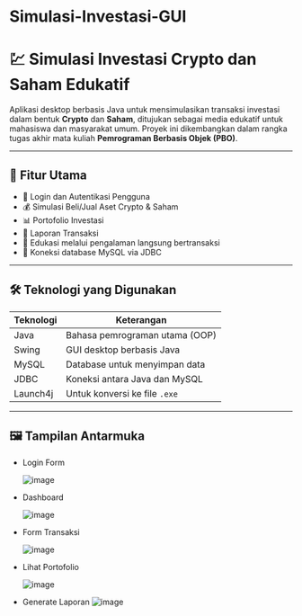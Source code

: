 # Simulasi-Investasi-GUI
# 💹 Simulasi Investasi Crypto dan Saham Edukatif

Aplikasi desktop berbasis Java untuk mensimulasikan transaksi investasi dalam bentuk **Crypto** dan **Saham**, ditujukan sebagai media edukatif untuk mahasiswa dan masyarakat umum. Proyek ini dikembangkan dalam rangka tugas akhir mata kuliah **Pemrograman Berbasis Objek (PBO)**.

---

## 📌 Fitur Utama

- 🔐 Login dan Autentikasi Pengguna
- 💰 Simulasi Beli/Jual Aset Crypto & Saham
- 📊 Portofolio Investasi
- 📄 Laporan Transaksi
- 🧠 Edukasi melalui pengalaman langsung bertransaksi
- 💾 Koneksi database MySQL via JDBC

---

## 🛠️ Teknologi yang Digunakan

| Teknologi       | Keterangan                        |
|----------------|-----------------------------------|
| Java           | Bahasa pemrograman utama (OOP)    |
| Swing          | GUI desktop berbasis Java         |
| MySQL          | Database untuk menyimpan data     |
| JDBC           | Koneksi antara Java dan MySQL     |
| Launch4j       | Untuk konversi ke file `.exe`     |

---

## 🖼️ Tampilan Antarmuka

- Login Form


  ![image](https://github.com/user-attachments/assets/07e6d777-ce7d-4eae-9579-3429a6ef656c)


- Dashboard

  
  ![image](https://github.com/user-attachments/assets/a6debbda-4ce0-4049-8de7-c5f81979866a)


- Form Transaksi

  
  ![image](https://github.com/user-attachments/assets/5acaf502-5e63-4a70-8091-89b4f96bde04)
  

- Lihat Portofolio

  
  ![image](https://github.com/user-attachments/assets/9b2e93fd-2783-4938-a027-ab3f65802f9a)

  

- Generate Laporan
  ![image](https://github.com/user-attachments/assets/8b16337b-49f0-4458-bfbf-6442b8782850)


